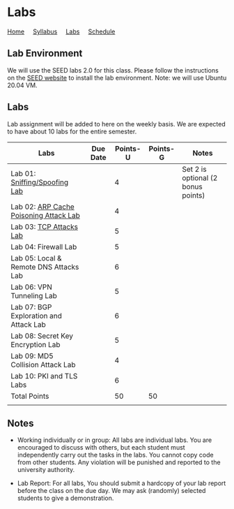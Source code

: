 # Labs

[Home](./index.md) &nbsp;&nbsp;&nbsp; [Syllabus](./syllabus.md)  &nbsp;&nbsp;&nbsp; [Labs](./labs.md) &nbsp;&nbsp;&nbsp; [Schedule](./schedule.md)

## Lab Environment

We will use the SEED labs 2.0 for this class. Please follow the instructions
on the [SEED website](https://seedsecuritylabs.org/labsetup.html) to install
the lab environment. Note: we will use Ubuntu 20.04 VM.

## Labs

Lab assignment will be added to here on the weekly basis. We are expected to have 
about 10 labs for the entire semester. 


| Labs   | Due Date | Points-U | Points-G | Notes |
| ---    | ---      | ---      | ---      | ---   |
| Lab 01: [Sniffing/Spoofing Lab](https://seedsecuritylabs.org/Labs_20.04/Networking/Sniffing_Spoofing/) | | 4 | | Set 2 is optional (2 bonus points)
| Lab 02: [ARP Cache Poisoning Attack Lab](https://seedsecuritylabs.org/Labs_20.04/Networking/ARP_Attack) | | 4 |  |
| Lab 03: [TCP Attacks Lab](https://seedsecuritylabs.org/Labs_20.04/Networking/TCP_Attacks/) |  | 5 |  |
| Lab 04: Firewall Lab |  | 5 |  |
| Lab 05: Local & Remote DNS Attacks Lab |  | 6 |  |
| Lab 06: VPN Tunneling Lab | | 5 |  | 
| Lab 07: BGP Exploration and Attack Lab | | 6 |  |
| Lab 08: Secret Key Encryption Lab |  | 5 |   |
| Lab 09: MD5 Collision Attack Lab |  | 4 |   |
| Lab 10: PKI and TLS Labs | | 6 |   |
| Total Points |   | 50 | 50  | 
|  |   |||

## Notes

 - Working individually or in group: All labs are individual labs. You are 
   encouraged to discuss with others, but each student must independently
   carry out the tasks in the labs. You cannot copy code from other students.
   Any violation will be punished and reported to the university authority.

 - Lab Report: For all labs, You should submit a hardcopy of your lab report
   before the class on the due day. We may ask (randomly) selected students to
   give a demonstration.
